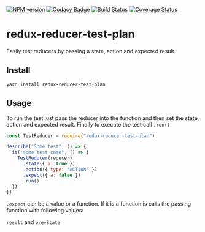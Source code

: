 [![NPM version][npm-image]][npm-url]
[![Codacy Badge](https://api.codacy.com/project/badge/Grade/58505d272d3d40b8b09b0ac535d5f192)](https://app.codacy.com/app/mike_45/redux-reducer-test-plan?utm_source=github.com&utm_medium=referral&utm_content=mdedys/redux-reducer-test-plan&utm_campaign=Badge_Grade_Dashboard)
[![Build Status](https://travis-ci.org/mdedys/redux-reducer-test-plan.svg?branch=master)](https://travis-ci.org/mdedys/redux-reducer-test-plan)
[![Coverage Status](https://coveralls.io/repos/github/mdedys/redux-reducer-test-plan/badge.svg?branch=master)](https://coveralls.io/github/mdedys/redux-reducer-test-plan?branch=master)

# redux-reducer-test-plan

Easily test reducers by passing a state, action and expected result.

## Install

```
yarn install redux-reducer-test-plan
```

## Usage

To run the test just pass the reducer into the function and then set the state, action and expected result. Finally to execute the test call `.run()`

```javascript
const TestReducer = require("redux-reducer-test-plan")

describe("Some test", () => {
  it("some test case", () => {
    TestReducer(reducer)
      .state({ a: true })
      .action({ type: "ACTION" })
      .expect({ a: false })
      .run()
  })
})
```

`.expect` can be a value or a function. If it is a function is calls the passing function with following values:

`result` and `prevState`

[npm-url]: https://npmjs.org/package/redux-reducer-test-plan
[npm-image]: https://img.shields.io/npm/v/redux-reducer-test-plan.png
